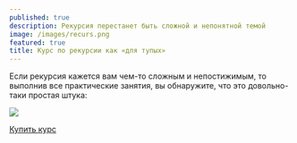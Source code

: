 ```yaml
---
published: true
description: Рекурсия перестанет быть сложной и непонятной темой
image: /images/recurs.png
featured: true
title: Курс по рекурсии как «для тупых»
---
```

Если рекурсия кажется вам чем-то сложным и непостижимым, то выполнив все практические занятия, вы обнаружите, что это довольно-таки простая штука:


![]({{site.baseurl}}/images/recobloj.webp)

[Купить курс](https://app.lava.top/products/d08f3d56-5c85-4dd4-a89c-9bdb6caaa7b2)
